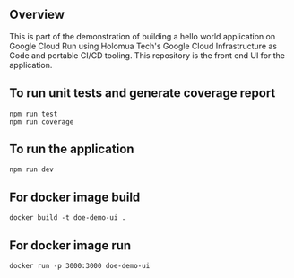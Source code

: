 ## Overview
This is part of the demonstration of building a hello world application on Google Cloud Run using Holomua Tech's Google Cloud Infrastructure as Code and portable CI/CD tooling.  This repository is the front end UI for the application.


## To run unit tests and generate coverage report
```
npm run test
npm run coverage
```

## To run the application
```
npm run dev
```

## For docker image build
```
docker build -t doe-demo-ui .
```

## For docker image run
```
docker run -p 3000:3000 doe-demo-ui
```

